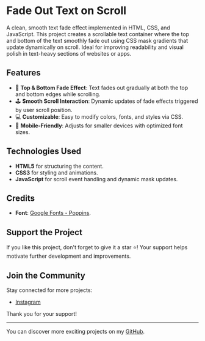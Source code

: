 # Fade Out Text on Scroll

A clean, smooth text fade effect implemented in HTML, CSS, and JavaScript. This project creates a scrollable text container where the top and bottom of the text smoothly fade out using CSS mask gradients that update dynamically on scroll. Ideal for improving readability and visual polish in text-heavy sections of websites or apps.

## Features

- 🌟 **Top & Bottom Fade Effect**: Text fades out gradually at both the top and bottom edges while scrolling.
- 🕹️ **Smooth Scroll Interaction**: Dynamic updates of fade effects triggered by user scroll position.
- 💻 **Customizable**: Easy to modify colors, fonts, and styles via CSS.
- 📱 **Mobile-Friendly**: Adjusts for smaller devices with optimized font sizes.

## Technologies Used

- **HTML5** for structuring the content.
- **CSS3** for styling and animations.
- **JavaScript** for scroll event handling and dynamic mask updates.

## Credits

- **Font**: [Google Fonts - Poppins](https://fonts.google.com/).

## Support the Project

If you like this project, don't forget to give it a star ⭐️! Your support helps motivate further development and improvements.

## Join the Community

Stay connected for more projects:
- [Instagram](https://www.instagram.com/ethan_del_code/)

Thank you for your support!

---

You can discover more exciting projects on my [GitHub](https://github.com/EthanDeL).

